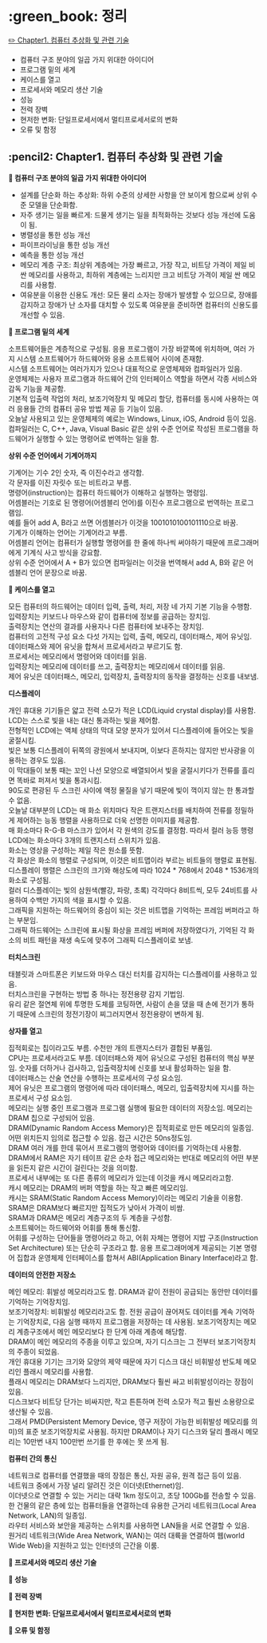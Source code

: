 <h1>:green_book: <Computer Orgarnization And Design RISC-V Edition> 정리</h1>

<a href="#1">:pencil2: Chapter1. 컴퓨터 추상화 및 관련 기술</a>
- 컴퓨터 구조 분야의 일곱 가지 위대한 아이디어
- 프로그램 밑의 세계
- 케이스를 열고
- 프로세서와 메모리 생산 기술
- 성능
- 전력 장벽
- 현저한 변화: 단일프로세서에서 멀티프로세서로의 변화
- 오류 및 함정


<h2><a id="1">:pencil2: Chapter1. 컴퓨터 추상화 및 관련 기술</a></h2>

**:pushpin: 컴퓨터 구조 분야의 일곱 가지 위대한 아이디어**

- 설계를 단순화 하는 추상화: 하위 수준의 상세한 사항을 안 보이게 함으로써 상위 수준 모델을 단순화함.<br>
- 자주 생기는 일을 빠르게: 드물게 생기는 일을 최적화하는 것보다 성능 개선에 도움이 됨.<br>
- 병렬성을 통한 성능 개선<br>
- 파이프라이닝을 통한 성능 개선<br>
- 예측을 통한 성능 개선<br>
- 메모리 계층 구조: 최상위 계층에는 가장 빠르고, 가장 작고, 비트당 가격이 제일 비싼 메모리를 사용하고, 최하위 계층에는 느리지만 크고 비트당 가격이 제일 싼 메모리를 사용함.<br>
- 여유분을 이용한 신용도 개선: 모든 물리 소자는 장애가 발생할 수 있으므로, 장애를 감지하고 장애가 난 소자를 대치할 수 있도록 여유분을 준비하면 컴퓨터의 신용도를 개선할 수 있음.<br>

**:pushpin: 프로그램 밑의 세계**

소프트웨어들은 계층적으로 구성됨. 응용 프로그램이 가장 바깥쪽에 위치하며, 여러 가지 시스템 소프트웨어가 하드웨어와 응용 소프트웨어 사이에 존재함.<br>
시스템 소프트웨어는 여러가지가 있으나 대표적으로 운영체제와 컴파일러가 있음.<br>
운영체제는 사용자 프로그램과 하드웨어 간의 인터페이스 역할을 하면서 각종 서비스와 감독 기능을 제공함.<br>
기본적 입출력 작업의 처리, 보조기억장치 및 메모리 할당, 컴퓨터를 동시에 사용하는 여러 응용들 간의 컴퓨터 공유 방법 제공 등 기능이 있음.<br>
오늘날 사용되고 있는 운영체제의 예로는 Windows, Linux, iOS, Android 등이 있음.<br>
컴파일러는 C, C++, Java, Visual Basic 같은 상위 수준 언어로 작성된 프로그램을 하드웨어가 실행할 수 있는 명령어로 번역하는 일을 함.<br>

**상위 수준 언어에서 기계어까지**

기계어는 기수 2인 숫자, 즉 이진수라고 생각함.<br>
각 문자를 이진 자릿수 또는 비트라고 부름.<br>
명령어(instruction)는 컴퓨터 하드웨어가 이해하고 실행하는 명령임.<br>
어셈블러는 기호로 된 명령어(어셈블리 언어)를 이진수 프로그램으로 번역하는 프로그램임.<br>
예를 들어 add A, B라고 쓰면 어셈블러가 이것을 1001010100101110으로 바꿈.<br>
기계가 이해하는 언어는 기계어라고 부름.<br>
어셈블리 언어는 컴퓨터가 실행할 명령어를 한 줄에 하나씩 써야하기 때문에 프로그래머에게 기계식 사고 방식을 강요함.<br>
상위 수준 언어에서 A + B가 있으면 컴파일러는 이것을 번역해서 add A, B와 같은 어셈블리 언어 문장으로 바꿈.<br>

**:pushpin: 케이스를 열고**
 
 모든 컴퓨터의 하드웨어는 데이터 입력, 출력, 처리, 저장 네 가지 기본 기능을 수행함.<br>
 입력장치는 키보드나 마우스와 같이 컴퓨터에 정보를 공급하는 장치임.<br>
 출력장치는 연산의 결과를 사용자나 다른 컴퓨터에 보내주는 장치임.<br>
 컴퓨터의 고전적 구성 요소 다섯 가지는 입력, 출력, 메모리, 데이터패스, 제어 유닛임. 데이터패스와 제어 유닛을 합쳐서 프로세서라고 부르기도 함.<br>
 프로세서는 메모리에서 명령어와 데이터를 읽음.<br>
 입력장치는 메모리에 데이터를 쓰고, 출력장치는 메모리에서 데이터를 읽음.<br>
 제어 유닛은 데이터패스, 메모리, 입력장치, 출력장치의 동작을 결정하는 신호를 내보냄.<br>
 
 **디스플레이**<br>
 
 개인 휴대용 기기들은 얇고 전력 소모가 적은 LCD(Liquid crystal display)를 사용함.<br>
 LCD는 스스로 빛을 내는 대신 통과하는 빛을 제어함.<br>
 전형적인 LCD에는 액체 상태의 막대 모양 분자가 있어서 디스플레이에 들어오는 빛을 굴절시킴.<br>
 빛은 보통 디스플레이 뒤쪽의 광원에서 보내지며, 이보다 흔하지는 않지만 반사광을 이용하는 경우도 있음.<br>
 이 막대들이 보통 때는 꼬인 나선 모양으로 배열되어서 빛을 굴절시키다가 전류를 흘리면 똑바로 퍼져서 빛을 통과시킴.<br>
 90도로 편광된 두 스크린 사이에 액정 물질을 넣기 때문에 빛이 꺽이지 않는 한 통과할 수 없음.<br>
 오늘날 대부분의 LCD는 매 화소 위치마다 작은 트랜지스터를 배치하여 전류를 정밀하게 제어하는 능동 행렬을 사용하므로 더욱 선명한 이미지를 제공함.<br>
 매 화소마다 R-G-B 마스크가 있어서 각 원색의 강도를 결정함. 따라서 컬러 능등 행령 LCD에는 화소마다 3개의 트랜지스터 스위치가 있음.<br>
 화소는 영상을 구성하는 제일 작은 원소를 뜻함.<br>
 각 화상은 화소의 행렬로 구성되며, 이것은 비트맵이라 부르는 비트들의 행렬로 표현됨.<br>
 디스플레이 행렬은 스크린의 크기와 해상도에 따라 1024 * 768에서 2048 * 1536개의 화소로 구성됨.<br>
 컬러 디스플레이는 빛의 삼원색(빨강, 파랑, 초록) 각각마다 8비트씩, 모두 24비트를 사용하여 수백만 가지의 색을 표시할 수 있음.<br>
 그래픽을 지원하는 하드웨어의 중심이 되는 것은 비트맵을 기억하는 프레임 버퍼라고 하는 부분임.<br>
 그래픽 하드웨어는 스크린에 표시될 화상을 프레임 버퍼에 저장하였다가, 기억된 각 화소의 비트 패턴을 재생 속도에 맞추어 그래픽 디스플레이로 보냄.<br>
 
 **터치스크린**<br>
 
 태블릿과 스마트폰은 키보드와 마우스 대신 터치를 감지하는 디스플레이를 사용하고 있음.<br>
 터치스크린을 구현하는 방법 중 하나는 정전용량 감지 기법임.<br>
 유리 같은 절연체 위에 투명한 도체를 코팅하면, 사람이 손을 댔을 때 손에 전기가 통하기 때문에 스크린의 정전기장이 찌그러지면서 정전용량이 변하게 됨.<br>
 
 **상자를 열고**<br>
 
 집적회로는 칩이라고도 부름. 수천만 개의 트랜지스터가 결합된 부품임.<br>
 CPU는 프로세서라고도 부름. 데이터패스와 제어 유닛으로 구성된 컴퓨터의 핵심 부분임. 숫자를 더하거나 검사하고, 입출력장치에 신호를 보내 활성화하는 일을 함.<br>
 데이터패스는 산술 연산을 수행하는 프로세서의 구성 요소임.<br>
 제어 유닛은 프로그램의 명령어에 따라 데이터패스, 메모리, 입출력장치에 지시를 하는 프로세서 구성 요소임.<br>
 메모리는 실행 중인 프로그램과 프로그램 실행에 필요한 데이터의 저장소임. 메모리는 DRAM 칩으로 구성되어 있음.<br>
 DRAM(Dynamic Random Access Memory)은 집적회로로 만든 메모리의 일종임. 어떤 위치든지 임의로 접근할 수 있음. 접근 시간은 50ns정도임.<br>
 DRAM 여러 개를 한데 묶어서 프로그램의 명령어와 데이터를 기억하는데 사용함.<br>
 DRAM에서 RAM은 자기 테이프 같은 순차 접근 메모리와는 반대로 메모리의 어떤 부분을 읽든지 같은 시간이 걸린다는 것을 의미함.<br>
 프로세서 내부에는 또 다른 종류의 메모리가 있는데 이것을 캐시 메모리라고함.<br>
 캐시 메모리는 DRAM의 버퍼 역할을 하는 작고 빠른 메모리임.<br>
 캐시는 SRAM(Static Random Access Memory)이라는 메모리 기술을 이용함. SRAM은 DRAM보다 빠르지만 집적도가 낮아서 가격이 비쌈.<br>
 SRAM과 DRAM은 메모리 계층구조의 두 계층을 구성함.<br>
 소프트웨어는 하드웨어와 어휘를 통해 통신함.<br>
 어휘를 구성하는 단어들을 명령어라고 하고, 어휘 자체는 명령어 지밥 구조(Instruction Set Architecture) 또는 단순히 구조라고 함.
 응용 프로그래머에게 제공되는 기본 명령어 집합과 운영체제 인터페이스를 합쳐서 ABI(Application Binary Interface)라고 함.<br>
 
 **데이터의 안전한 저장소**<br>
 
메인 메모리: 휘발성 메모리라고도 함. DRAM과 같이 전원이 공급되는 동안만 데이터를 기억하는 기억장치임.<br>
보조기억장치: 비휘발성 메모리라고도 함. 전원 공급이 끊어져도 데이터를 계속 기억하는 기억장치로, 다음 실행 때까지 프로그램을 저장하는 데 사용됨. 보조기억장치는 메모리 계층구조에서 메인 메모리보다 한 단계 아래 계층에 해당함.<br>
 DRAM이 메인 메모리의 주종을 이루고 있으며, 자기 디스크는 그 전부터 보조기억장치의 주종이 되었음.<br>
 개인 휴대용 기기는 크기와 모양의 제약 때문에 자기 디스크 대신 비휘발성 반도체 메모리인 플래시 메모리를 사용함.<br>
 플래시 메모리는 DRAM보다 느리지만, DRAM보다 훨씬 싸고 비휘발성이라는 장점이 있음.<br>
 디스크보다 비트당 단가는 비싸지만, 작고 튼튼하며 전력 소모가 적고 훨씬 소용량으로 생산될 수 있음.<br>
 그래서 PMD(Persistent Memory Device, 영구 저장이 가능한 비휘발성 메모리를 의미)의 표준 보조기억장치로 사용됨. 하지만 DRAM이나 자기 디스크와 달리 플래시 메모리는 10만번 내지 100만번 쓰기를 한 후에는 못 쓰게 됨.<br>
 
 **컴퓨터 간의 통신**<br>
 
 네트워크로 컴퓨터를 연결했을 때의 장점은 통신, 자원 공유, 원격 접근 등이 있음.<br>
 네트워크 중에서 가장 널리 알려진 것은 이더넷(Ethernet)임.<br>
 이더넷으로 연결할 수 있는 거리는 대략 1km 정도이고, 초당 100Gb를 전송할 수 있음.<br>
 한 건물의 같은 층에 있는 컴퓨터들을 연결하는데 유용한 근거리 네트워크(Local Area Network, LAN)의 일종임.<br>
 라우터 서비스와 보안을 제공하는 스위치를 사용하면 LAN들을 서로 연결할 수 있음.<br>
 원거리 네트워크(Wide Area Network, WAN)는 여러 대륙을 연결하여 웹(world Wide Web)을 지원하고 있는 인터넷의 근간을 이룸.<br>

 
**:pushpin: 프로세서와 메모리 생산 기술**
  
**:pushpin: 성능**

**:pushpin: 전력 장벽**
  
**:pushpin: 현저한 변화: 단일프로세서에서 멀티프로세서로의 변화**

**:pushpin: 오류 및 함정**
  
  
 
